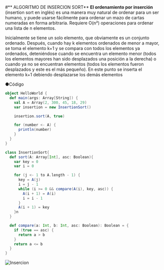 #** ALGORITMO DE INSERCION SORT**
**El ordenamiento por inserción** (insertion sort en inglés) es una manera muy natural de ordenar para un ser humano, y puede usarse fácilmente para ordenar un mazo de cartas numeradas en forma arbitraria. Requiere O(n²) operaciones para ordenar una lista de n elementos.

Inicialmente se tiene un solo elemento, que obviamente es un conjunto ordenado. Después, cuando hay k elementos ordenados de menor a mayor, se toma el elemento k+1 y se compara con todos los elementos ya ordenados, deteniéndose cuando se encuentra un elemento menor (todos los elementos mayores han sido desplazados una posición a la derecha) o cuando ya no se encuentran elementos (todos los elementos fueron desplazados y este es el más pequeño). En este punto se inserta el elemento k+1 debiendo desplazarse los demás elementos

●Código
```Scala
object HelloWorld {
  def main(args: Array[String]) {
    val A = Array(2, 300, 45, 18, 29)
    var insertion = new InsertionSort()

    insertion.sort(A, true)

    for (number <- A) {
      println(number)
    }
  }
}
```

```Scala
class InsertionSort{
  def sort(A: Array[Int], asc: Boolean){
    var key = 0
    var i = 0

    for (j <- 1 to A.length - 1) {
      key = A(j)
      i = j - 1
      while (i >= 0 && compare(A(i), key, asc)) {
        A(i + 1) = A(i)
        i = i - 1
      }
      A(i + 1) = key
    }n
  }

  def compare(a: Int, b: Int, asc: Boolean): Boolean = {
    if (true == asc) {
      return a > b
    }
    return a <= b
  }
}

```
![Insercion ](http://es.wikipedia.org/wiki/Ordenamiento_por_inserci%C3%B3n#mediaviewer/File:Insertion-sort-example-300px.gif)


